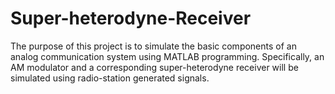 # Super-heterodyne-Receiver
The purpose of this project is to simulate the basic components of an analog communication system using
MATLAB programming. Specifically, an AM modulator and a corresponding super-heterodyne receiver
will be simulated using radio-station generated signals.

